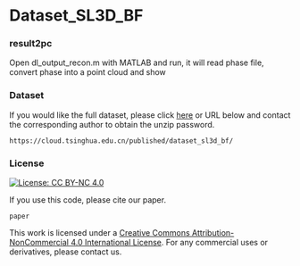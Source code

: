 # Dataset_SL3D_BF

### result2pc
Open dl_output_recon.m with MATLAB and run, it will read phase file, convert phase into a point cloud and show


### Dataset
If you would like the full dataset, please click [here](https://cloud.tsinghua.edu.cn/published/dataset_sl3d_bf/) or URL below and contact the corresponding author to obtain the unzip password.
```
https://cloud.tsinghua.edu.cn/published/dataset_sl3d_bf/
```

### License
[![License: CC BY-NC 4.0](https://img.shields.io/badge/License-CC%20BY--NC%204.0-lightgrey.svg)](https://creativecommons.org/licenses/by-nc/4.0/)

If you use this code, please cite our paper.

```
paper
```

This work is licensed under a [Creative Commons Attribution-NonCommercial 4.0 International License](http://creativecommons.org/licenses/by-nc/4.0/). 
For any commercial uses or derivatives, please contact us.

